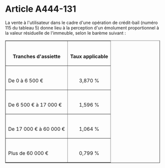 # Article A444-131

<p>La vente à l'utilisateur dans le cadre d'une opération de crédit-bail (numéro 115 du tableau 5) donne lieu à la perception d'un émolument proportionnel à la valeur résiduelle de l'immeuble, selon le barème suivant :</p><table border='1'><tbody><tr><th><br/>

Tranches d'assiette</th><th><br/>

Taux applicable</th></tr><tr><td align='left'><br/>

De 0 à 6 500 €</td><td align='center'><br/>

3,870 %</td></tr><tr><td align='left'><br/>

De 6 500 € à 17 000 €</td><td align='center'><br/>

1,596 %</td></tr><tr><td align='left'><br/>

De 17 000 € à 60 000 €</td><td align='center'><br/>

1,064 %</td></tr><tr><td align='left'><br/>

Plus de 60 000 €</td><td align='center'><br/>

0,799 %</td></tr></tbody></table>